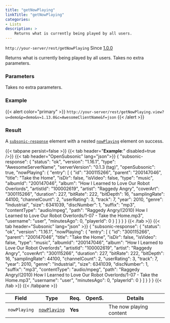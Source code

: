 ```yaml
---
title: "getNowPlaying"
linkTitle: "getNowPlaying"
categories:
- Lists
description: >
    Returns what is currently being played by all users.
---
```


`http://your-server/rest/getNowPlaying` Since [1.0.0](../../subsonic-versions)

Returns what is currently being played by all users. Takes no extra parameters.

### Parameters

Takes no extra parameters.

### Example

{{< alert color="primary" >}} `http://your-server/rest/getNowPlaying.view?u=demo&p=demo&v=1.13.0&c=AwesomeClientName&f=json` {{< /alert >}}

### Result

A [`subsonic-response`](../../responses/subsonic-response) element with a nested [`nowPlaying`](../../responses/nowplaying) element on success.

{{< tabpane persist=false >}}
{{< tab header="**Example**:" disabled=true />}}
{{< tab header="OpenSubsonic" lang="json">}}
{
  "subsonic-response": {
    "status": "ok",
    "version": "1.16.1",
    "type": "AwesomeServerName",
    "serverVersion": "0.1.3 (tag)",
    "openSubsonic": true,
    "nowPlaying": {
      "entry": [
        {
          "id": "300115266",
          "parent": "200147046",
          "title": "Take the Home",
          "isDir": false,
          "isVideo": false,
          "type": "music",
          "albumId": "200147046",
          "album": "How I Learned to Love Our Robot Overlords",
          "artistId": "100002619",
          "artist": "Raggedy Angry",
          "coverArt": "300115266",
          "duration": 227,
          "bitRate": 222,
          "bitDepth": 16,
          "samplingRate": 44100,
          "channelCount": 2,
          "userRating": 3,
          "track": 7,
          "year": 2010,
          "genre": "Industrial",
          "size": 6341039,
          "discNumber": 1,
          "suffix": "mp3",
          "contentType": "audio/mpeg",
          "path": "Raggedy Angry/(2010) How I Learned to Love Our Robot Overlords/1-07 - Take the Home.mp3",
          "username": "user",
          "minutesAgo": 0,
          "playerId": 0
        }
      ]
    }
  }
}
{{< /tab >}}
{{< tab header="Subsonic" lang="json" >}}
{
  "subsonic-response": {
    "status": "ok",
    "version": "1.16.1",
    "nowPlaying": {
      "entry": [
        {
          "id": "300115266",
          "parent": "200147046",
          "title": "Take the Home",
          "isDir": false,
          "isVideo": false,
          "type": "music",
          "albumId": "200147046",
          "album": "How I Learned to Love Our Robot Overlords",
          "artistId": "100002619",
          "artist": "Raggedy Angry",
          "coverArt": "300115266",
          "duration": 227,
          "bitRate": 222,
          "bitDepth": 16,
          "samplingRate": 44100,
          "channelCount": 2,
          "userRating": 3,
          "track": 7,
          "year": 2010,
          "genre": "Industrial",
          "size": 6341039,
          "discNumber": 1,
          "suffix": "mp3",
          "contentType": "audio/mpeg",
          "path": "Raggedy Angry/(2010) How I Learned to Love Our Robot Overlords/1-07 - Take the Home.mp3",
          "username": "user",
          "minutesAgo": 0,
          "playerId": 0
        }
      ]
    }
  }
}
{{< /tab >}}
{{< /tabpane >}}

| Field |  Type | Req. | OpenS. | Details |
| --- | --- | --- | --- | --- |
| `nowPlaying` | [`nowPlaying`](../../responses/nowplaying) | **Yes** |     | The now playing content |
